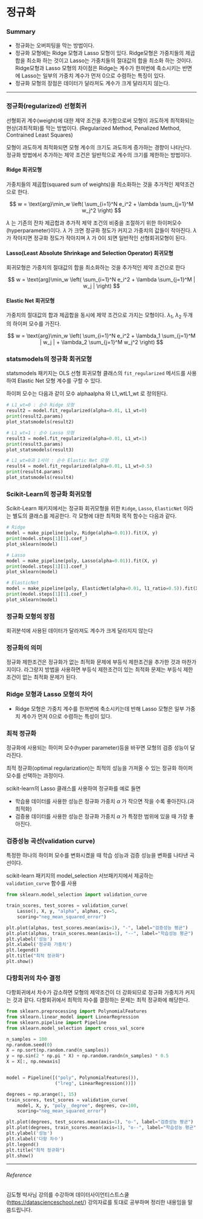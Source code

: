 <script> MathJax.Hub.Queue(["Typeset",MathJax.Hub]); </script>

# 정규화 

### Summary
- 정규화는 오버피팅을 막는 방법이다. 
- 정규화 모형에는 Ridge 모형과 Lasso 모형이 있다. Ridge모형은 가중치들의 제곱합을 최소화 하는 것이고 Lasso는 가중치들의 절대값의 합을 최소화 하는 것이다.  Ridge모형과 Lasso 모형의 차이점은 Ridge는 계수가 한꺼번에 축소시키는 반면에 Lasso는 일부의 가중치 계수가 먼저 0으로 수렴하는 특징이 있다.
- 정규화 모형의 장점은 데이터가 달라져도 계수가 크게 달라지지 않는다. 
___________________

### 정규화(regularized) 선형회귀

선형회귀 계수(weight)에 대한 제약 조건을 추가함으로써 모형이 과도하게 최적화되는 현상(과최적화)를 막는 방법이다. (Regularized Method, Penalized Method, Contrained Least Squares)

모형이 과도하게 최적화되면 모형 계수의 크기도 과도하게 증가하는 경향이 나타난다. 정규화 방법에서 추가하는 제약 조건은 일반적으로 계수의 크기를 제한하는 방법이다.

#### Ridge 회귀모형

가중치들의 제곱합(squared sum of weights)을 최소화하는 것을 추가적인 제약조건으로 한다. 

$$
w = \text{arg}\min_w \left( \sum_{i=1}^N e_i^2 + \lambda \sum_{j=1}^M w_j^2 \right)
$$

$\lambda$ 는 기존의 잔차 제곱합과 추가적 제약 조건의 비중을 조절하기 위한 하이퍼모수(hyperparameter)이다. $\lambda$ 가 크면 정규화 정도가 커지고 가중치의 값들이 작아진다. $\lambda$ 가 작아지면 정규화 정도가 작아지며 $\lambda$ 가 0이 되면 일반적인 선형회귀모형이 된다. 

#### Lasso(Least Absolute Shrinkage and Selection Operator) 회귀모형

회귀모형은 가중치의 절대값의 합을 최소화하는 것을 추가적인 제약 조건으로 한다

$$
w = \text{arg}\min_w \left( \sum_{i=1}^N e_i^2 + \lambda \sum_{j=1}^M | w_j | \right)
$$

#### Elastic Net 회귀모형

가중치의 절대값의 합과 제곱합을 동시에 제약 조건으로 가지는 모형이다. $\lambda_1$, $\lambda_2$ 두개의 하이퍼 모수를 가진다. 

$$
w = \text{arg}\min_w \left( \sum_{i=1}^N e_i^2 + \lambda_1 \sum_{j=1}^M | w_j | + \lambda_2 \sum_{j=1}^M w_j^2 \right)
$$

### statsmodels의 정규화 회귀모형

statsmodels 패키지는 OLS 선형 회귀모형 클래스의 `fit_regularized` 메서드를 사용하여 Elastic Net 모형 계수를 구할 수 있다.

하이퍼 모수는 다음과 같이 모수 alphaalpha 와 L1_wtL1_wt 로 정의된다.

~~~python
# L1_wt=0 : 순수 Ridge 모형
result2 = model.fit_regularized(alpha=0.01, L1_wt=0)
print(result2.params)
plot_statsmodels(result2)
~~~

~~~python
# L1_wt=1 : 순수 Lasso 모형
result3 = model.fit_regularized(alpha=0.01, L1_wt=1)
print(result3.params)
plot_statsmodels(result3)

~~~

~~~python
# L1_wt=0과 1사이 : 순수 Elastic Net 모형
result4 = model.fit_regularized(alpha=0.01, L1_wt=0.5)
print(result4.params)
plot_statsmodels(result4)
~~~

### Scikit-Learn의 정규화 회귀모형

Scikit-Learn 패키지에서는 정규화 회귀모형을 위한 `Ridge`, `Lasso`, `ElasticNet` 이라는 별도의 클래스를 제공한다. 각 모형에 대한 최적화 목적 함수는 다음과 같다.

~~~python
# Ridge
model = make_pipeline(poly, Ridge(alpha=0.01)).fit(X, y)
print(model.steps[1][1].coef_)
plot_sklearn(model)
~~~

~~~python
# Lasso
model = make_pipeline(poly, Lasso(alpha=0.01)).fit(X, y)
print(model.steps[1][1].coef_)
plot_sklearn(model)
~~~

~~~python
# ElasticNet
model = make_pipeline(poly, ElasticNet(alpha=0.01, l1_ratio=0.5)).fit(X, y)
print(model.steps[1][1].coef_)
plot_sklearn(model)
~~~

### 정규화 모형의 장점

회귀분석에 사용된 데이터가 달라져도 계수가 크게 달라지지 않는다

### 정규화의 의미

정규화 제한조건은 정규화가 없는 최적화 문제에 부등식 제한조건을 추가한 것과 마찬가지이다. 라그랑지 방법을 사용하면 부등식 제한조건이 있는 최적화 문제는 부등식 제한조건이 없는 최적화 문제가 된다.

### Ridge 모형과 Lasso 모형의 차이

- Ridge 모형은 가중치 계수를 한꺼번에 축소시키는데 반해 Lasso 모형은 일부 가중치 계수가 먼저 0으로 수렴하는 특성이 있다.

### 최적 정규화

정규화에 사용되는 하이퍼 모수(hyper parameter)등을 바꾸면 모형의 검증 성능이 달라진다. 

최적 정규화(optimal regularization)는 최적의 성능을 가져올 수 있는 정규화 하이퍼 모수를 선택하는 과정이다.

scikit-learn의 Lasso 클래스를 사용하여 정규화를 예로 들면
- 학습용 데이터를 사용한 성능은 정규화 가중치 $\alpha$ 가 작으면 작을 수록 좋아진다.(과최적화)
- 검증용 데이터를 사용한 성능은 정규화 가중치 $\alpha$ 가 특정한 범위에 있을 때 가장 좋아진다. 

### 검증성능 곡선(validation curve)

특정한 하나의 하이퍼 모수를 변화시켰을 때 학습 성능과 검증 성능을 변화를 나타낸 곡선이다.

scikit-learn 패키지의 model_selection 서브패키지에서 제공하는 `validation_curve` 함수를 사용

~~~python
from sklearn.model_selection import validation_curve

train_scores, test_scores = validation_curve(
    Lasso(), X, y, "alpha", alphas, cv=5,
    scoring="neg_mean_squared_error")

plt.plot(alphas, test_scores.mean(axis=1), "-", label="검증성능 평균")
plt.plot(alphas, train_scores.mean(axis=1), "--", label="학습성능 평균")
plt.ylabel('성능')
plt.xlabel('정규화 가중치')
plt.legend()
plt.title("최적 정규화")
plt.show()
~~~

### 다항회귀의 차수 결정

다항회귀에서 차수가 감소하면 모형의 제약조건이 더 강화되므로 정규화 가중치가 커지는 것과 같다. 다항회귀에서 최적의 차수를 결정하는 문제는 최적 정규화에 해당한다.

~~~python
from sklearn.preprocessing import PolynomialFeatures
from sklearn.linear_model import LinearRegression
from sklearn.pipeline import Pipeline
from sklearn.model_selection import cross_val_score

n_samples = 100
np.random.seed(0)
X = np.sort(np.random.rand(n_samples))
y = np.sin(2 * np.pi * X) + np.random.randn(n_samples) * 0.5
X = X[:, np.newaxis]


model = Pipeline([("poly", PolynomialFeatures()),
                  ("lreg", LinearRegression())])

degrees = np.arange(1, 15)
train_scores, test_scores = validation_curve(
    model, X, y, "poly__degree", degrees, cv=100,
    scoring="neg_mean_squared_error")

plt.plot(degrees, test_scores.mean(axis=1), "o-", label="검증성능 평균")
plt.plot(degrees, train_scores.mean(axis=1), "o--", label="학습성능 평균")
plt.ylabel('성능')
plt.xlabel('다항 차수')
plt.legend()
plt.title("최적 정규화")
plt.show()
~~~

________________________________
###### Reference
김도형 박사님 강의를 수강하며 데이터사이언티스트스쿨(https://datascienceschool.net/) 강의자료를 토대로 공부하며 정리한 내용임을 말씀드립니다. 